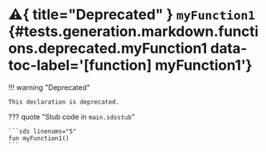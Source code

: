 # :warning:{ title="Deprecated" } <code class="doc-symbol doc-symbol-function"></code> `myFunction1` {#tests.generation.markdown.functions.deprecated.myFunction1 data-toc-label='[function] myFunction1'}

!!! warning "Deprecated"

    This declaration is deprecated.

??? quote "Stub code in `main.sdsstub`"

    ```sds linenums="5"
    fun myFunction1()
    ```
